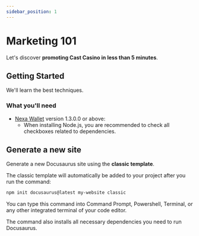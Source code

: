```yaml
---
sidebar_position: 1
---
```


# Marketing 101

Let's discover **promoting Cast Casino in less than 5 minutes**.

## Getting Started

We'll learn the best techniques.

### What you'll need

- [Nexa Wallet](https://nexa.org/node) version 1.3.0.0 or above:
  - When installing Node.js, you are recommended to check all checkboxes related to dependencies.

## Generate a new site

Generate a new Docusaurus site using the **classic template**.

The classic template will automatically be added to your project after you run the command:

```bash
npm init docusaurus@latest my-website classic
```

You can type this command into Command Prompt, Powershell, Terminal, or any other integrated terminal of your code editor.

The command also installs all necessary dependencies you need to run Docusaurus.
